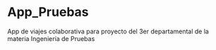 # App_Pruebas
App de viajes colaborativa para proyecto del 3er departamental de la materia Ingeniería de Pruebas
